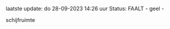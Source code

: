laatste update: 
do 28-09-2023 14:26   uur 
Status: FAALT - geel - 
<div class="service Y">schijfruimte</div>